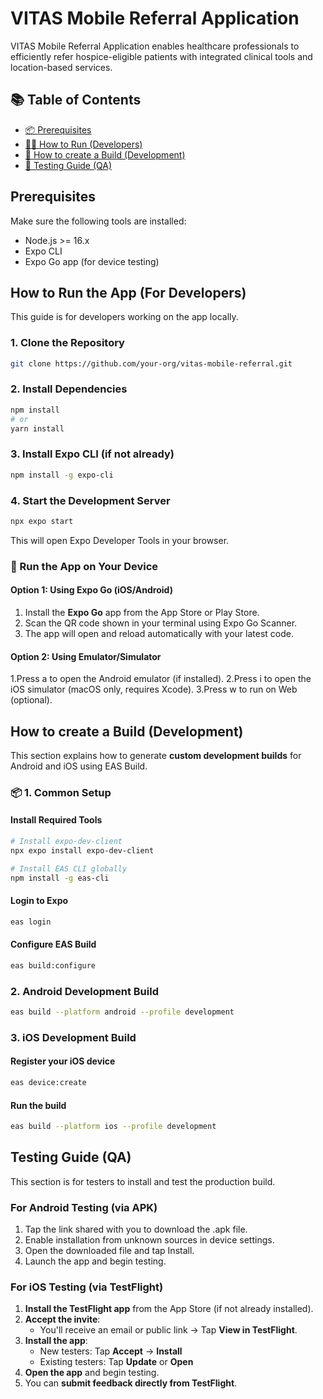 # VITAS Mobile Referral Application

VITAS Mobile Referral Application enables healthcare professionals to efficiently refer hospice-eligible patients with integrated clinical tools and location-based services.

## 📚 Table of Contents

- [📦 Prerequisites](#Prerequisites)
- [🏃‍♀️ How to Run (Developers)](#How-to-Run-the-App-For-Developers)
- [🚀 How to create a Build (Development)](#How-to-create-a-Build-development)
- [🧪 Testing Guide (QA)](#Testing-Guide-QA)

## Prerequisites

Make sure the following tools are installed:

- Node.js >= 16.x
- Expo CLI 
- Expo Go app (for device testing)

## How to Run the App (For Developers)

This guide is for developers working on the app locally.

### 1. Clone the Repository

```bash
git clone https://github.com/your-org/vitas-mobile-referral.git
```

### 2. Install Dependencies

```bash
npm install
# or
yarn install
```

### 3. Install Expo CLI (if not already)

```bash
npm install -g expo-cli
```

### 4. Start the Development Server
```bash
npx expo start
```

This will open Expo Developer Tools in your browser.

### 📱 Run the App on Your Device

#### Option 1: Using Expo Go (iOS/Android)
1. Install the **Expo Go** app from the App Store or Play Store.
2. Scan the QR code shown in your terminal using Expo Go Scanner.
3. The app will open and reload automatically with your latest code.

#### Option 2: Using Emulator/Simulator
1.Press a to open the Android emulator (if installed).
2.Press i to open the iOS simulator (macOS only, requires Xcode).
3.Press w to run on Web (optional).

## How to create a Build (Development)

This section explains how to generate **custom development builds** for Android and iOS using EAS Build.

### 📦 1. Common Setup

#### Install Required Tools
```bash
# Install expo-dev-client
npx expo install expo-dev-client

# Install EAS CLI globally
npm install -g eas-cli
```
#### Login to Expo

```bash
eas login
```

#### Configure EAS Build

```bash
eas build:configure
```

### 2. Android Development Build

``` bash
eas build --platform android --profile development
```

### 3. iOS Development Build

#### Register your iOS device

```bash
eas device:create
```

#### Run the build

```bash
eas build --platform ios --profile development
```

## Testing Guide (QA)

This section is for testers to install and test the production build.

### For Android Testing (via APK)

1. Tap the link shared with you to download the .apk file.
2. Enable installation from unknown sources in device settings.
3. Open the downloaded file and tap Install.
4. Launch the app and begin testing.

### For iOS Testing (via TestFlight)

1. **Install the TestFlight app** from the App Store (if not already installed).
2. **Accept the invite**:
   - You'll receive an email or public link → Tap **View in TestFlight**.
3. **Install the app**:
   - New testers: Tap **Accept** → **Install**
   - Existing testers: Tap **Update** or **Open**
4. **Open the app** and begin testing.
5. You can **submit feedback directly from TestFlight**.

